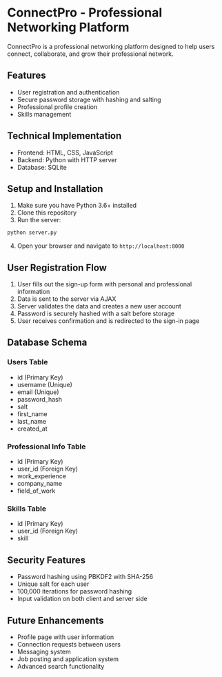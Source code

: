 # ConnectPro - Professional Networking Platform

ConnectPro is a professional networking platform designed to help users connect, collaborate, and grow their professional network.

## Features

- User registration and authentication
- Secure password storage with hashing and salting
- Professional profile creation
- Skills management

## Technical Implementation

- Frontend: HTML, CSS, JavaScript
- Backend: Python with HTTP server
- Database: SQLite

## Setup and Installation

1. Make sure you have Python 3.6+ installed
2. Clone this repository
3. Run the server:

```bash
python server.py
```

4. Open your browser and navigate to `http://localhost:8000`

## User Registration Flow

1. User fills out the sign-up form with personal and professional information
2. Data is sent to the server via AJAX
3. Server validates the data and creates a new user account
4. Password is securely hashed with a salt before storage
5. User receives confirmation and is redirected to the sign-in page

## Database Schema

### Users Table
- id (Primary Key)
- username (Unique)
- email (Unique)
- password_hash
- salt
- first_name
- last_name
- created_at

### Professional Info Table
- id (Primary Key)
- user_id (Foreign Key)
- work_experience
- company_name
- field_of_work

### Skills Table
- id (Primary Key)
- user_id (Foreign Key)
- skill

## Security Features

- Password hashing using PBKDF2 with SHA-256
- Unique salt for each user
- 100,000 iterations for password hashing
- Input validation on both client and server side

## Future Enhancements

- Profile page with user information
- Connection requests between users
- Messaging system
- Job posting and application system
- Advanced search functionality
